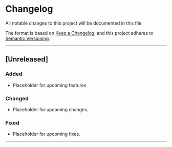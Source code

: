 # Changelog

All notable changes to this project will be documented in this file.

The format is based on [Keep a Changelog](https://keepachangelog.com/), and this project adheres to [Semantic Versioning](https://semver.org/).

---

## [Unreleased]

### Added

- Placeholder for upcoming features

### Changed

- Placeholder for upcoming changes.

### Fixed

- Placeholder for upcoming fixes.

---

